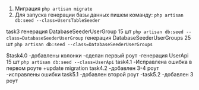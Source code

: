 1. Миграция
`php artisan migrate`
2. Для запуска генерации базы данных пишем команду:
`php artisan db:seed --class=UsersTableSeeder`

task3
генерация DatabaseSeederUserGroup 15 шт
`php artisan db:seed --class=DatabaseSeederUserGroup`
генерация DatabaseSeederUserGroups 25 шт
`php artisan db:seed --class=DatabaseSeederUserGroups`

$task4.0
-добавлены колонки
-сделан первый роут
-генерация UserApi 15 шт
 `php artisan db:seed --class=UserApi`
 task4.1
-Исправлена ошибка в первом роуте
+update migration 
task4.2
-добавлен 3-4 роут
-исправлены ошибки
task5.1
-добавлен второй роут
-task5.2
-добавлен 3 роут
